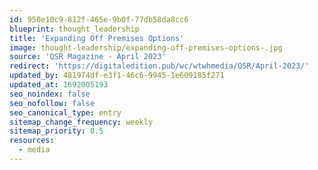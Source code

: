 ```yaml
---
id: 950e10c9-812f-465e-9b0f-77db58da8cc6
blueprint: thought_leadership
title: 'Expanding Off Premises Options'
image: thought-leadership/expanding-off-premises-options-.jpg
source: 'QSR Magazine - April 2023'
redirect: 'https://digitaledition.pub/wc/wtwhmedia/QSR/April-2023/'
updated_by: 481974df-e3f1-46c6-9945-1e609185f271
updated_at: 1692005193
seo_noindex: false
seo_nofollow: false
seo_canonical_type: entry
sitemap_change_frequency: weekly
sitemap_priority: 0.5
resources:
  - media
---
```

